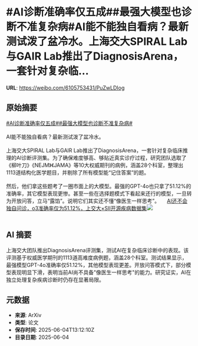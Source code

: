 # #AI诊断准确率仅五成##最强大模型也诊断不准复杂病#AI能不能独自看病？最新测试泼了盆冷水。上海交大SPIRAL Lab与GAIR Lab推出了DiagnosisArena，一套针对复杂临...

**URL**: https://weibo.com/6105753431/PuZwLDIog

## 原始摘要

<a href="https://m.weibo.cn/search?containerid=231522type%3D1%26t%3D10%26q%3D%23AI%E8%AF%8A%E6%96%AD%E5%87%86%E7%A1%AE%E7%8E%87%E4%BB%85%E4%BA%94%E6%88%90%23&amp;extparam=%23AI%E8%AF%8A%E6%96%AD%E5%87%86%E7%A1%AE%E7%8E%87%E4%BB%85%E4%BA%94%E6%88%90%23" data-hide=""><span class="surl-text">#AI诊断准确率仅五成#</span></a><a href="https://m.weibo.cn/search?containerid=231522type%3D1%26t%3D10%26q%3D%23%E6%9C%80%E5%BC%BA%E5%A4%A7%E6%A8%A1%E5%9E%8B%E4%B9%9F%E8%AF%8A%E6%96%AD%E4%B8%8D%E5%87%86%E5%A4%8D%E6%9D%82%E7%97%85%23&amp;extparam=%23%E6%9C%80%E5%BC%BA%E5%A4%A7%E6%A8%A1%E5%9E%8B%E4%B9%9F%E8%AF%8A%E6%96%AD%E4%B8%8D%E5%87%86%E5%A4%8D%E6%9D%82%E7%97%85%23" data-hide=""><span class="surl-text">#最强大模型也诊断不准复杂病#</span></a><br><br>AI能不能独自看病？最新测试泼了盆冷水。<br><br>上海交大SPIRAL Lab与GAIR Lab推出了DiagnosisArena，一套针对复杂临床推理的AI诊断评测集。为了确保难度够高、够贴近真实诊疗过程，研究团队选取了《柳叶刀》《NEJM》《JAMA》等10大权威期刊的病例，涵盖28个科室，整理出1113道结构化医学题目，并剔除了所有模型能“记住答案”的题。<br><br>然后，他们拿这些题考了一圈市面上的大模型。最强的GPT-4o也只拿了51.12%的准确率，其它模型表现更惨。甚至一些在选择题模式下看起来还行的模型，一旦转为开放问答，立马“露馅”。说明它们其实还不懂“像医生一样思考”。 <a href="https://weibo.com/ttarticle/p/show?id=2309405173863561691156" data-hide=""><span class="url-icon"><img style="width: 1rem;height: 1rem" src="https://h5.sinaimg.cn/upload/2015/09/25/3/timeline_card_small_article_default.png" referrerpolicy="no-referrer"></span><span class="surl-text">AI还不会独自问诊，o3准确率仅为51.12%，上交大×SII开源疾病数据集</span></a><img style="" src="https://tvax1.sinaimg.cn/large/006Fd7o3gy1i23f2tzhw2j30m90cjwg1.jpg" referrerpolicy="no-referrer"><br><br>

## AI 摘要

上海交大团队推出DiagnosisArena评测集，测试AI在复杂临床诊断中的表现。该评测基于权威医学期刊的1113道高难度病例题，涵盖28个科室。测试结果显示，最强模型GPT-4o准确率仅51.12%，其他模型表现更差。开放问答模式下，部分模型表现明显下滑，表明当前AI尚不具备"像医生一样思考"的能力。研究证实，AI在独立处理复杂疾病诊断时仍存在显著局限。

## 元数据

- **来源**: ArXiv
- **类型**: 论文
- **保存时间**: 2025-06-04T13:12:10Z
- **目录日期**: 2025-06-04
